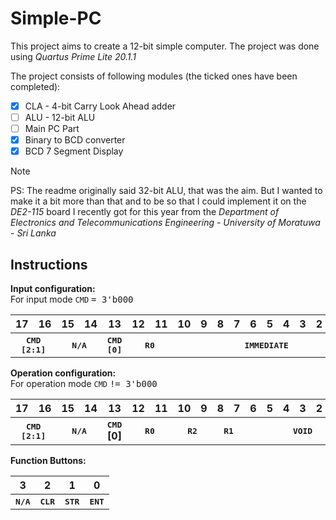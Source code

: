 # Simple-PC
This project aims to create a 12-bit simple computer. The project was done using _Quartus Prime Lite 20.1.1_

The project consists of following modules (the ticked ones have been completed):
- [x] CLA - 4-bit Carry Look Ahead adder
- [ ] ALU - 12-bit ALU
- [ ] Main PC Part
- [x] Binary to BCD converter
- [x] BCD 7 Segment Display

> [!NOTE]
> PS: The readme originally said 32-bit ALU, that was the aim. But I wanted to make it a bit more than that and to be so that I could implement it on the _DE2-115_ board I recently got for this year from the _Department of Electronics and Telecommunications Engineering - University of Moratuwa - Sri Lanka_

## Instructions
**Input configuration:**<br>
For input mode `CMD` <samp>= 3'b000</samp>

<table style="border-collapse: collapse; width: 100%;">
  <tr>
    <th>17</th>
    <th>16</th>
    <th>15</th>
    <th>14</th>
    <th>13</th>
    <th>12</th>
    <th>11</th>
    <th>10</th>
    <th>9</th>
    <th>8</th>
    <th>7</th>
    <th>6</th>
    <th>5</th>
    <th>4</th>
    <th>3</th>
    <th>2</th>
    <th>1</th>
    <th>0</th>
  </tr>
  <tr>
    <th colspan=2><samp>CMD<br>[2:1]</samp></th>
    <th colspan=2><samp>N/A</samp></th>
    <th><samp>CMD<br>[0]</samp></th>
    <th colspan=2><samp>R0</samp></th>
    <th colspan=11><samp>IMMEDIATE</samp></th>
  </tr>
</table>


**Operation configuration:**<br>
For operation mode `CMD` <samp>!= 3'b000</samp>
<table style="border-collapse: collapse; width: 100%;">
  <tr>
    <th>17</th>
    <th>16</th>
    <th>15</th>
    <th>14</th>
    <th>13</th>
    <th>12</th>
    <th>11</th>
    <th>10</th>
    <th>9</th>
    <th>8</th>
    <th>7</th>
    <th>6</th>
    <th>5</th>
    <th>4</th>
    <th>3</th>
    <th>2</th>
    <th>1</th>
    <th>0</th>
  </tr>
  <tr>
    <th colspan=2><samp>CMD<br>[2:1]</samp></th>
    <th colspan=2><samp>N/A</samp></th>
    <th><samp>CMD</samp><br>[0]</th>
    <th colspan=2><samp>R0</samp></th>
    <th colspan=2><samp>R2</samp></th>
    <th colspan=2><samp>R1</samp></th>
    <th colspan=7;"><samp>VOID</samp></th>
  </tr>
</table>
  
**Function Buttons:**
 
<table style="border-collapse: collapse; width: 100%;">
  <tr>
    <th>3</th>
    <th>2</th>
    <th>1</th>
    <th>0</th>
  </tr>
  <tr>
    <th><samp>N/A</samp></th>
    <th><samp>CLR</samp></th>
    <th><samp>STR</samp></th>
    <th><samp>ENT</samp></th>
  </tr>
</table>
